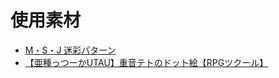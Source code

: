 # 使用素材
* [M・S・J 迷彩パターン](http://kasaneteto.jp/twin_down.html)
* [【亜種っつーかUTAU】重音テトのドット絵【RPGツクール】](http://piapro.jp/t/Ntrw)

